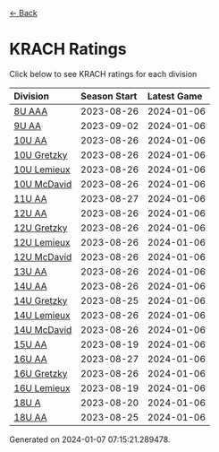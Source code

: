 [<- Back](../readme.md)
# KRACH Ratings
Click below to see KRACH ratings for each division

| Division | Season Start | Latest Game |
| :-- | :-- | :-- |
| [8U AAA](8U-AAA-ratings.md) | 2023-08-26 | 2024-01-06 |
| [9U AA](9U-AA-ratings.md) | 2023-09-02 | 2024-01-06 |
| [10U AA](10U-AA-ratings.md) | 2023-08-26 | 2024-01-06 |
| [10U Gretzky](10U-Gretzky-ratings.md) | 2023-08-26 | 2024-01-06 |
| [10U Lemieux](10U-Lemieux-ratings.md) | 2023-08-26 | 2024-01-06 |
| [10U McDavid](10U-McDavid-ratings.md) | 2023-08-26 | 2024-01-06 |
| [11U AA](11U-AA-ratings.md) | 2023-08-27 | 2024-01-06 |
| [12U AA](12U-AA-ratings.md) | 2023-08-26 | 2024-01-06 |
| [12U Gretzky](12U-Gretzky-ratings.md) | 2023-08-26 | 2024-01-06 |
| [12U Lemieux](12U-Lemieux-ratings.md) | 2023-08-26 | 2024-01-06 |
| [12U McDavid](12U-McDavid-ratings.md) | 2023-08-26 | 2024-01-06 |
| [13U AA](13U-AA-ratings.md) | 2023-08-26 | 2024-01-06 |
| [14U AA](14U-AA-ratings.md) | 2023-08-26 | 2024-01-06 |
| [14U Gretzky](14U-Gretzky-ratings.md) | 2023-08-25 | 2024-01-06 |
| [14U Lemieux](14U-Lemieux-ratings.md) | 2023-08-26 | 2024-01-06 |
| [14U McDavid](14U-McDavid-ratings.md) | 2023-08-26 | 2024-01-06 |
| [15U AA](15U-AA-ratings.md) | 2023-08-19 | 2024-01-06 |
| [16U AA](16U-AA-ratings.md) | 2023-08-27 | 2024-01-06 |
| [16U Gretzky](16U-Gretzky-ratings.md) | 2023-08-26 | 2024-01-06 |
| [16U Lemieux](16U-Lemieux-ratings.md) | 2023-08-19 | 2024-01-06 |
| [18U A](18U-A-ratings.md) | 2023-08-20 | 2024-01-06 |
| [18U AA](18U-AA-ratings.md) | 2023-08-25 | 2024-01-06 |

Generated on 2024-01-07 07:15:21.289478.
